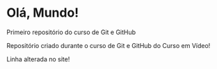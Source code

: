 # Olá, Mundo!
 Primeiro repositório do curso de Git e GitHub

Repositório criado durante o curso de Git e GitHub do Curso em Vídeo!

Linha alterada no site!
